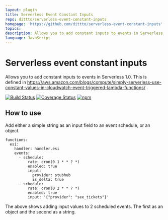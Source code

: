 ```yaml
---
layout: plugin
title: Serverless Event Constant Inputs
repo: dittto/serverless-event-constant-inputs
homepage: 'https://github.com/dittto/serverless-event-constant-inputs'
topics: 
description: Allows you to add constant inputs to events in Serverless 1.0. For more info see [constant values in Cloudwatch](https://aws.amazon.com/blogs/compute/simply-serverless-use-constant-values-in-cloudwatch-event-triggered-lambda-functions/)
language: JavaScript
---
```



# Serverless event constant inputs

Allows you to add constant inputs to events in Serverless 1.0. This is defined in https://aws.amazon.com/blogs/compute/simply-serverless-use-constant-values-in-cloudwatch-event-triggered-lambda-functions/ .

[![Build Status](https://travis-ci.org/dittto/serverless-event-constant-inputs.svg?branch=master)](https://travis-ci.org/dittto/serverless-event-constant-inputs) [![Coverage Status](https://coveralls.io/repos/github/dittto/serverless-event-constant-inputs/badge.svg)](https://coveralls.io/github/dittto/serverless-event-constant-inputs) [![npm](https://badge.fury.io/js/serverless-event-constant-inputs.svg)](https://www.npmjs.com/package/serverless-event-constant-inputs)

## How to use

Add either a simple string as an input field to an event schedule, or an object.

```
functions:
  esi:
    handler: handler.esi
    events:
      - schedule:
          rate: cron(0 1 * * ? *)
          enabled: true
          input:
            provider: stubhub
            is_delta: true
      - schedule:
          rate: cron(0 2 * * ? *)
          enabled: true
          input: '{"provider": "see_tickets"}'
```

The above shows adding input values to 2 scheduled events. The first as an object and the second as a string.
